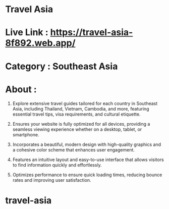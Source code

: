# Travel Asia

# Live Link : https://travel-asia-8f892.web.app/

# Category : Southeast Asia

# About : 

1.  Explore extensive travel guides tailored for each country in Southeast Asia, including Thailand, Vietnam, Cambodia, and more, featuring essential travel tips, visa requirements, and cultural etiquette.

2. Ensures your website is fully optimized for all devices, providing a seamless viewing experience whether on a desktop, tablet, or smartphone.

3. Incorporates a beautiful, modern design with high-quality graphics and a cohesive color scheme that enhances user engagement.

4. Features an intuitive layout and easy-to-use interface that allows visitors to find information quickly and effortlessly.

5. Optimizes performance to ensure quick loading times, reducing bounce rates and improving user satisfaction.
# travel-asia
